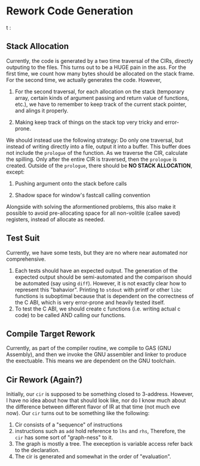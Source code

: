 # Rework Code Generation
t :
## Stack Allocation

Currently, the code is generated by a two time traversal of the CIRs, directly outputing to the files. This turns out to be a HUGE pain in the ass.
For the first time, we count how many bytes should be allocated on the stack frame. For the second time, we actually generates the code. However,

1) For the second traversal, for each allocation on the stack (temporary array, certain kinds of argument passing and return value of functions, etc.), we have to remember to keep track of the current stack pointer, and alings it properly.

2) Making keep track of things on the stack top very tricky and error-prone.


We should instead use the following strategy: Do only one traversal, but instead of writing directly into a file, output it into a buffer. This buffer does not include the `prologue` of the function.
As we traverse the CIR, calculate the spilling. Only after the entire CIR is traversed, then the `prologue` is created. Outside of the `prologue`, there should be **NO STACK ALLOCATION**, except:

1) Pushing argument onto the stack before calls

2) Shadow space for window's fastcall calling convention

Alongside with solving the aformentioned problems, this also make it possible to avoid pre-allocating space for all non-volitile (callee saved) registers, instead of allocate as needed.

## Test Suit

Currently, we have some tests, but they are no where near automated nor comprehensive.

1) Each tests should have an expected output. The generation of the expected output should be semi-automated and the comparison should be automated (say using `diff`). However, it is not exactly clear how to represent this "bahavior". Printing to `stdout` with printf or other `libc` functions is suboptimal because that is dependent on the correctness of the C ABI, which is very error-prone and heavily tested itself.
2) To test the C ABI, we should create c functions (i.e. writing actual c code) to be called AND calling our functions.

## Compile Target Rework

Currently, as part of the compiler routine, we compile to GAS (GNU Assembly), and then we invoke the GNU assembler and linker to produce the exectuable. This means we are dependent on the GNU toolchain.

## Cir Rework (Again?)

Initially, our `cir` is supposed to be something closed to 3-address. However, I have no idea about how that should look like, nor do I know much about the difference between different flavor of IR at that time (not much eve now). Our `cir` turns out to be something like the following:

1) Cir consists of a "sequence" of instructions 
2) instructions such as `add` hold reference to `lhs` and `rhs`, Therefore, the `cir` has some sort of "graph-ness" to it.
3) The graph is mostly a tree. The exeception is variable access refer back to the declaration.
4) The cir is generated and somewhat in the order of "evaluation".

